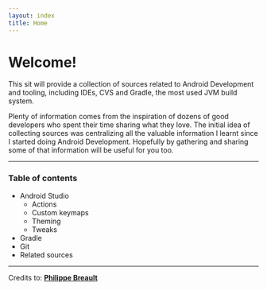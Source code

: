 ```yaml
---
layout: index
title: Home
---
```

<!-- Pagination is enabled, but I couldn't find an index.html page to use as the pagination template. Skipping pagination. -->



# Welcome!

This sit will provide a collection of sources related to Android Development and tooling, including IDEs, CVS and Gradle, the most used JVM build system.

Plenty of information comes from the inspiration  of dozens of good developers who spent their time sharing what they love. The initial idea of collecting sources was centralizing all the valuable information I learnt since I started doing Android Development. Hopefully by gathering and sharing some of that information will be useful for you too.


---

### Table of contents

- Android Studio
  - Actions
  - Custom keymaps
  - Theming
  - Tweaks
- Gradle
- Git
- Related sources





---
Credits to:
[__Philippe Breault__](https://plus.google.com/u/0/+PhilippeBreault/posts)
